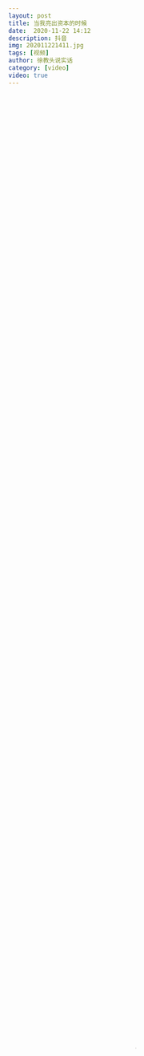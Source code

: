 ```yaml
---
layout: post
title: 当我亮出资本的时候
date:  2020-11-22 14:12
description: 抖音
img: 202011221411.jpg
tags: [视频]
author: 徐教头说实话
category: [video]
video: true
---
```

<video controls loop preload="auto" poster="/assets/img/202011221411.jpg" width="100%" height="100%" src="https://klouderr.sgp1.digitaloceanspaces.com/1616933342133-%E5%BD%93%E6%88%91%E4%BA%AE%E5%87%BA%E8%B5%84%E6%9C%AC%E7%9A%84%E6%97%B6%E5%80%99.mp4"></video>
     
